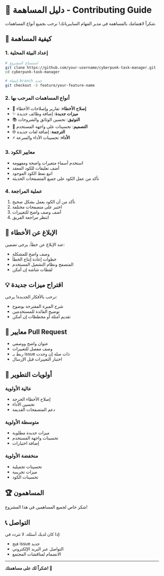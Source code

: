 # 🤝 دليل المساهمة - Contributing Guide

شكراً لاهتمامك بالمساهمة في مدير المهام السايبربانك! نرحب بجميع أنواع المساهمات.

## 🚀 كيفية المساهمة

### 1. **إعداد البيئة المحلية**
```bash
# استنساخ المشروع
git clone https://github.com/your-username/cyberpunk-task-manager.git
cd cyberpunk-task-manager

# إنشاء branch جديد
git checkout -b feature/your-feature-name
```

### 2. **أنواع المساهمات المرحب بها**
- 🐛 **إصلاح الأخطاء**: تقارير وإصلاحات الأخطاء
- ✨ **ميزات جديدة**: إضافة وظائف جديدة
- 📚 **التوثيق**: تحسين الوثائق والشروحات
- 🎨 **التصميم**: تحسينات على واجهة المستخدم
- 🌐 **الترجمة**: إضافة لغات جديدة
- ⚡ **الأداء**: تحسينات الأداء والسرعة

### 3. **معايير الكود**
- استخدم أسماء متغيرات واضحة ومفهومة
- أضف تعليقات للكود المعقد
- اتبع نمط الكود الموجود
- تأكد من عمل الكود على جميع المتصفحات الحديثة

### 4. **عملية المراجعة**
1. تأكد من أن الكود يعمل بشكل صحيح
2. اختبر على متصفحات مختلفة
3. أضف وصف واضح للتغييرات
4. انتظر مراجعة الفريق

## 🐛 الإبلاغ عن الأخطاء

عند الإبلاغ عن خطأ، يرجى تضمين:
- وصف واضح للمشكلة
- خطوات إعادة إنتاج الخطأ
- المتصفح ونظام التشغيل المستخدم
- لقطات شاشة إن أمكن

## 💡 اقتراح ميزات جديدة

نرحب بالأفكار الجديدة! يرجى:
- شرح الميزة المقترحة بوضوح
- توضيح الفائدة للمستخدمين
- تقديم أمثلة أو مخططات إن أمكن

## 📝 معايير Pull Request

- عنوان واضح ووصفي
- وصف مفصل للتغييرات
- ربط بـ issue ذات صلة إن وجدت
- اختبار التغييرات قبل الإرسال

## 🎯 أولويات التطوير

### **عالية الأولوية**
- إصلاح الأخطاء الحرجة
- تحسين الأداء
- دعم المتصفحات القديمة

### **متوسطة الأولوية**
- ميزات جديدة مطلوبة
- تحسينات واجهة المستخدم
- إضافة اختبارات

### **منخفضة الأولوية**
- تحسينات تجميلية
- ميزات تجريبية
- تحسينات الكود

## 🏆 المساهمون

شكر خاص لجميع المساهمين في هذا المشروع!

## 📞 التواصل

إذا كان لديك أسئلة، لا تتردد في:
- فتح issue جديد
- التواصل عبر البريد الإلكتروني
- الانضمام لمناقشات المجتمع

---

**شكراً لك على مساهمتك! 🙏**
